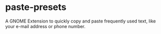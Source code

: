 # paste-presets
A GNOME Extension to quickly copy and paste frequently used text, like your e-mail address or phone number.
